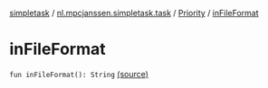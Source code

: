 [simpletask](../../index.md) / [nl.mpcjanssen.simpletask.task](../index.md) / [Priority](index.md) / [inFileFormat](.)

# inFileFormat

`fun inFileFormat(): String` [(source)](https://github.com/mpcjanssen/simpletask-android/blob/master/src/main/java/nl/mpcjanssen/simpletask/task/Priority.kt#L41)